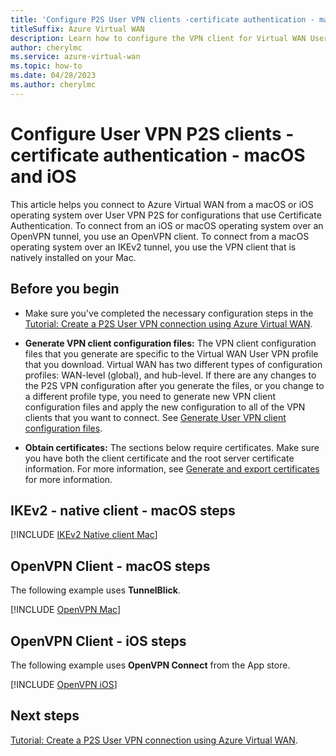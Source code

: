 ```yaml
---
title: 'Configure P2S User VPN clients -certificate authentication - macOS and iOS'
titleSuffix: Azure Virtual WAN
description: Learn how to configure the VPN client for Virtual WAN User VPN configurations that use certificate authentication and IKEv2 or OpenVPN tunnel. This article applies to macOS and iOS.
author: cherylmc
ms.service: azure-virtual-wan
ms.topic: how-to
ms.date: 04/28/2023
ms.author: cherylmc
---
```


# Configure User VPN P2S clients - certificate authentication - macOS and iOS

This article helps you connect to Azure Virtual WAN from a macOS or iOS operating system over User VPN P2S for configurations that use Certificate Authentication. To connect from an iOS or macOS operating system over an OpenVPN tunnel, you use an OpenVPN client. To connect from a macOS operating system over an IKEv2 tunnel, you use the VPN client that is natively installed on your Mac.

## Before you begin

* Make sure you've completed the necessary configuration steps in the [Tutorial: Create a P2S User VPN connection using Azure Virtual WAN](virtual-wan-point-to-site-portal.md).

* **Generate VPN client configuration files:** The VPN client configuration files that you generate are specific to the Virtual WAN User VPN profile that you download. Virtual WAN has two different types of configuration profiles: WAN-level (global), and hub-level. If there are any changes to the P2S VPN configuration after you generate the files, or you change to a different profile type, you need to generate new VPN client configuration files and apply the new configuration to all of the VPN clients that you want to connect. See [Generate User VPN client configuration files](about-vpn-profile-download.md).

* **Obtain certificates:** The sections below require certificates. Make sure you have both the client certificate and the root server certificate information. For more information, see [Generate and export certificates](certificates-point-to-site.md) for more information.

## <a name="ikev2-macOS"></a>IKEv2 - native client - macOS steps

[!INCLUDE [IKEv2 Native client Mac](../../includes/virtual-wan-certificates-mac-native-client-include.md)]

##  <a name="openvpn-macOS"></a>OpenVPN Client - macOS steps

The following example uses **TunnelBlick**.

[!INCLUDE [OpenVPN Mac](../../includes/vpn-gateway-vwan-config-openvpn-mac.md)]

##  <a name="OpenVPN-iOS"></a>OpenVPN Client - iOS steps

The following example uses **OpenVPN Connect** from the App store.

[!INCLUDE [OpenVPN iOS](../../includes/vpn-gateway-vwan-config-openvpn-ios.md)]

## Next steps

[Tutorial: Create a P2S User VPN connection using Azure Virtual WAN](virtual-wan-point-to-site-portal.md).

